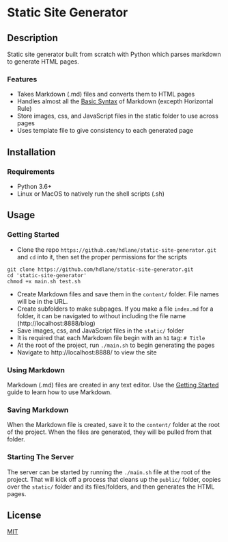 # Static Site Generator

## Description

Static site generator built from scratch with Python which parses markdown to generate HTML pages.

### Features

* Takes Markdown (.md) files and converts them to HTML pages
* Handles almost all the [Basic Syntax](https://www.markdownguide.org/cheat-sheet/#basic-syntax) of Markdown (excepth Horizontal Rule)
* Store images, css, and JavaScript files in the static folder to use across pages
* Uses template file to give consistency to each generated page

## Installation

### Requirements

* Python 3.6+
* Linux or MacOS to natively run the shell scripts (.sh)

## Usage

### Getting Started

* Clone the repo `https://github.com/hdlane/static-site-generator.git` and `cd` into it, then set the proper permissions for the scripts

```
git clone https://github.com/hdlane/static-site-generator.git
cd 'static-site-generator'
chmod +x main.sh test.sh
```

* Create Markdown files and save them in the `content/` folder. File names will be in the URL. 
* Create subfolders to make subpages. If you make a file `index.md` for a folder, it can be navigated to without including the file name (http://localhost:8888/blog)
* Save images, css, and JavaScript files in the `static/` folder
* It is required that each Markdown file begin with an `h1` tag: `# Title`
* At the root of the project, run `./main.sh` to begin generating the pages
* Navigate to http://localhost:8888/ to view the site

### Using Markdown

Markdown (.md) files are created in any text editor. Use the [Getting Started](https://www.markdownguide.org/getting-started/) guide to learn how to use Markdown.

### Saving Markdown

When the Markdown file is created, save it to the `content/` folder at the root of the project. When the files are generated, they will be pulled from that folder.

### Starting The Server

The server can be started by running the `./main.sh` file at the root of the project. That will kick off a process that cleans up the `public/` folder, copies over the `static/` folder and its files/folders, and then generates the HTML pages. 

## License

[MIT](https://choosealicense.com/licenses/mit/)
